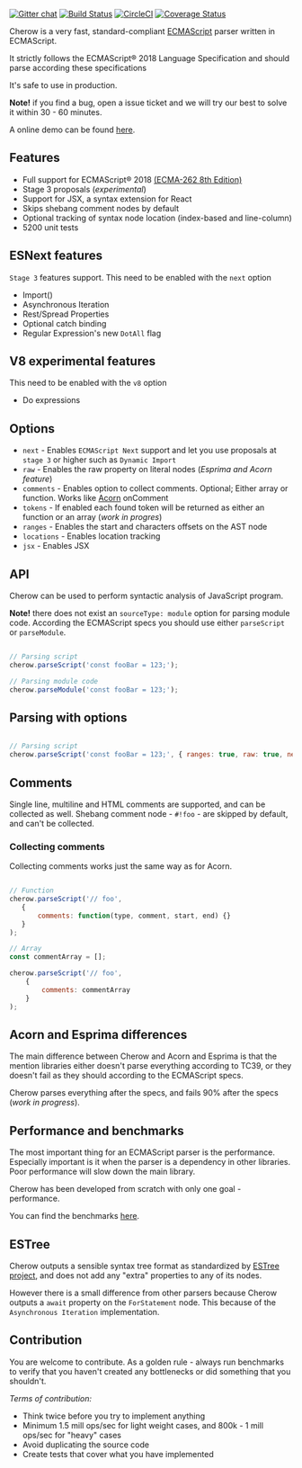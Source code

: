 [![Gitter chat](https://badges.gitter.im/gitterHQ/gitter.png)](https://gitter.im/cherow/cherow)
[![Build Status](https://travis-ci.org/cherow/cherow.svg?branch=master)](https://travis-ci.org/cherow/cherow)
[![CircleCI](https://circleci.com/gh/cherow/cherow.svg?style=svg)](https://circleci.com/gh/cherow/cherow)
[![Coverage Status](https://coveralls.io/repos/github/cherow/cherow/badge.svg?branch=coveralls)](https://coveralls.io/github/cherow/cherow?branch=coveralls)

Cherow is a very fast, standard-compliant [ECMAScript](http://www.ecma-international.org/publications/standards/Ecma-262.htm) parser written in ECMAScript. 

It strictly follows the ECMAScript® 2018 Language Specification and should parse according these specifications

It's safe to use in production.

**Note!** if you find a bug, open a issue ticket and we will try our best to solve it within 30 - 60 minutes. 

A online demo can be found [here](https://cherow.github.io/cherow/).

## Features 

- Full support for ECMAScript® 2018 [(ECMA-262 8th Edition)](http://www.ecma-international.org/publications/standards/Ecma-262.htm)
- Stage 3 proposals (*experimental*)
- Support for JSX, a syntax extension for React
- Skips shebang comment nodes by default
- Optional tracking of syntax node location (index-based and line-column)
- 5200 unit tests 

## ESNext features

`Stage 3` features support. This need to be enabled with the `next` option

- Import()
- Asynchronous Iteration
- Rest/Spread Properties
- Optional catch binding
- Regular Expression's new `DotAll` flag

## V8 experimental features

This need to be enabled with the `v8` option

- Do expressions

## Options

* `next` - Enables `ECMAScript Next` support and let you use proposals at `stage 3` or higher such as `Dynamic Import`
* `raw` - Enables the raw property on literal nodes (*Esprima and Acorn feature*)
* `comments` - Enables option to collect comments. Optional; Either array or function. Works like [Acorn](https://github.com/ternjs/acorn) onComment
* `tokens` - If enabled each found token will be returned as either an function or an array (*work in progres*)
* `ranges` - Enables the start and characters offsets on the AST node
* `locations` - Enables location tracking
* `jsx` - Enables JSX

## API

Cherow can be used to perform syntactic analysis of JavaScript program. 

**Note!** there does not exist an `sourceType: module` option for parsing module code. According the ECMAScript specs you should use either `parseScript` or `parseModule`.

```js

// Parsing script
cherow.parseScript('const fooBar = 123;');

// Parsing module code
cherow.parseModule('const fooBar = 123;');

```
## Parsing with options


```js

// Parsing script
cherow.parseScript('const fooBar = 123;', { ranges: true, raw: true, next: true});

```

## Comments

Single line, multiline and HTML comments are supported, and can be collected as well. Shebang comment node - `#!foo` - are
skipped by default, and can't be collected.

### Collecting comments

Collecting comments works just the same way as for Acorn.
```js

// Function
cherow.parseScript('// foo', 
   { 
       comments: function(type, comment, start, end) {} 
   }
);

// Array
const commentArray = [];

cherow.parseScript('// foo', 
    { 
        comments: commentArray 
    }
);

```

## Acorn and Esprima differences

The main difference between Cherow and Acorn and Esprima is that the mention libraries either doesn't parse everything 
according to TC39, or they doesn't fail as they should according to the ECMAScript specs.

Cherow parses everything after the specs, and fails 90% after the specs (*work in progress*). 


## Performance and benchmarks

The most important thing for an ECMAScript parser is the performance. Especially important is it when the parser is a 
dependency in other libraries. Poor performance will slow down the main library.

Cherow has been developed from scratch with only one goal - performance.

You can find the benchmarks [here](BENCHMARK.md).

## ESTree

Cherow outputs a sensible syntax tree format as standardized by [ESTree project](https://github.com/estree/estree), and does
not add any "extra" properties to any of its nodes.

However there is a small difference from other parsers because Cherow outputs a `await` property on the `ForStatement` node.
This because of the `Asynchronous Iteration` implementation.


## Contribution
 
 You are welcome to contribute. As a golden rule - always run benchmarks to verify that you haven't created any
 bottlenecks or did something that you shouldn't.

*Terms of contribution:*

- Think twice before you try to implement anything
- Minimum 1.5 mill ops/sec for light weight cases, and 800k - 1 mill ops/sec for "heavy" cases
- Avoid duplicating the source code
- Create tests that cover what you have implemented
